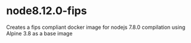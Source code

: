 # node8.12.0-fips
Creates a fips compliant docker image for nodejs 7.8.0 compilation using Alpine 3.8 as a base image
